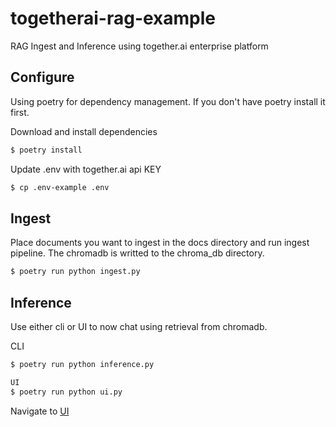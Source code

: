 # togetherai-rag-example
RAG Ingest and Inference using together.ai enterprise platform

## Configure
Using poetry for dependency management. If you don't have poetry install it first.

Download and install dependencies
```bash
$ poetry install
```
Update .env with together.ai api KEY
```bash
$ cp .env-example .env
```
## Ingest
Place documents you want to ingest in the docs directory and run ingest pipeline. The chromadb is writted to the chroma_db directory.

```bash
$ poetry run python ingest.py
```
## Inference
Use either cli or UI to now chat using retrieval from chromadb.

CLI
```bash
$ poetry run python inference.py
```

```bash
UI
$ poetry run python ui.py
```
Navigate to [UI](http://127.0.0.1:7860/)

